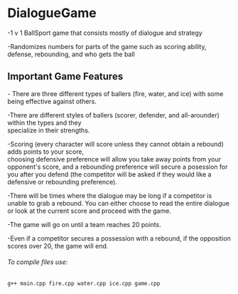 # DialogueGame
-1 v 1 BallSport game that consists mostly of dialogue and strategy

-Randomizes numbers for parts of the game such as scoring ability, defense, rebounding, and who gets the ball

## Important Game Features

-&nbsp;There are three different types of ballers (fire, water, and ice) with some being effective against others.

-There are different styles of ballers (scorer, defender, and all-arounder) within the types and they      
 specialize in their strengths.
  
-Scoring (every character will score unless they cannot obtain a rebound) adds points to your score,       
 choosing defensive preference will allow you take away points from your opponent's score, and
 a rebounding preference will secure a posession for you after you defend
 (the competitor will be asked if they would like a defensive or rebounding preference).
  
-There will be times where the dialogue may be long if a competitor is unable to grab a rebound. You can
 either choose to read the entire dialogue or look at the current score and proceed with the game.
  
-The game will go on until a team reaches 20 points.
 
-Even if a competitor secures a possession with a rebound, if the opposition scores over 20, the game
 will end.
  
###### To compile files use: 
  ```
  g++ main.cpp fire.cpp water.cpp ice.cpp game.cpp
  ```
